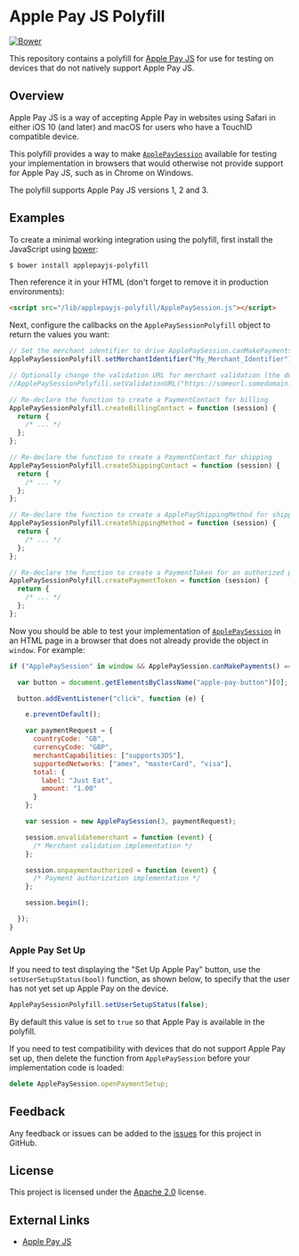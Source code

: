 # Apple Pay JS Polyfill

[![Bower](https://img.shields.io/bower/v/applepayjs-polyfill.svg?maxAge=2592000)](https://github.com/justeat/applepayjs-polyfill/releases/latest)

This repository contains a polyfill for [Apple Pay JS](https://developer.apple.com/reference/applepayjs) for use for testing on devices that do not natively support Apple Pay JS.

## Overview

Apple Pay JS is a way of accepting Apple Pay in websites using Safari in either iOS 10 (and later) and macOS for users who have a TouchID compatible device.

This polyfill provides a way to make [```ApplePaySession```](https://developer.apple.com/reference/applepayjs/applepaysession) available for testing your implementation in browsers that would otherwise not provide support for Apple Pay JS, such as in Chrome on Windows.

The polyfill supports Apple Pay JS versions 1, 2 and 3.

## Examples

To create a minimal working integration using the polyfill, first install the JavaScript using [bower](https://bower.io/):

```sh
$ bower install applepayjs-polyfill
```

Then reference it in your HTML (don't forget to remove it in production environments):

```html
<script src="/lib/applepayjs-polyfill/ApplePaySession.js"></script>
```

Next, configure the callbacks on the ```ApplePaySessionPolyfill``` object to return the values you want:

```js
// Set the merchant identifier to drive ApplePaySession.canMakePaymentsWithActiveCard()
ApplePaySessionPolyfill.setMerchantIdentifier("My_Merchant_Identifier");

// Optionally change the validation URL for merchant validation (the default is the URL for the Apple Pay Sandbox)
//ApplePaySessionPolyfill.setValidationURL("https://someurl.somedomain.com")

// Re-declare the function to create a PaymentContact for billing
ApplePaySessionPolyfill.createBillingContact = function (session) {
  return {
    /* ... */
  };
};

// Re-declare the function to create a PaymentContact for shipping
ApplePaySessionPolyfill.createShippingContact = function (session) {
  return {
    /* ... */
  };
};

// Re-declare the function to create a ApplePayShippingMethod for shipping
ApplePaySessionPolyfill.createShippingMethod = function (session) {
  return {
    /* ... */
  };
};

// Re-declare the function to create a PaymentToken for an authorized payment
ApplePaySessionPolyfill.createPaymentToken = function (session) {
  return {
    /* ... */
  };
};
```

Now you should be able to test your implementation of [```ApplePaySession```](https://developer.apple.com/reference/applepayjs/applepaysession) in an HTML page in a browser that does not already provide the object in ```window```.  For example:

```js
if ("ApplePaySession" in window && ApplePaySession.canMakePayments() === true) {

  var button = document.getElementsByClassName("apple-pay-button")[0];

  button.addEventListener("click", function (e) {

    e.preventDefault();

    var paymentRequest = {
      countryCode: "GB",
      currencyCode: "GBP",
      merchantCapabilities: ["supports3DS"],
      supportedNetworks: ["amex", "masterCard", "visa"],
      total: {
        label: "Just Eat",
        amount: "1.00"
      }
    };

    var session = new ApplePaySession(3, paymentRequest);

    session.onvalidatemerchant = function (event) {
      /* Merchant validation implementation */
    };

    session.onpaymentauthorized = function (event) {
      /* Payment authorization implementation */
    };

    session.begin();

  });
}
```

### Apple Pay Set Up

If you need to test displaying the "Set Up Apple Pay" button, use the ```setUserSetupStatus(bool)``` function, as shown below, to specify that the user has not yet set up Apple Pay on the device.

```js
ApplePaySessionPolyfill.setUserSetupStatus(false);
```

By default this value is set to ```true``` so that Apple Pay is available in the polyfill.

If you need to test compatibility with devices that do not support Apple Pay set up, then delete the function from ```ApplePaySession``` before your implementation code is loaded:

```js
delete ApplePaySession.openPaymentSetup;
```

## Feedback

Any feedback or issues can be added to the [issues](https://github.com/justeat/applepayjs-polyfill/issues) for this project in GitHub.

## License

This project is licensed under the [Apache 2.0](https://github.com/justeat/applepayjs-polyfill/blob/master/LICENSE) license.

## External Links

  * [Apple Pay JS](https://developer.apple.com/reference/applepayjs)
